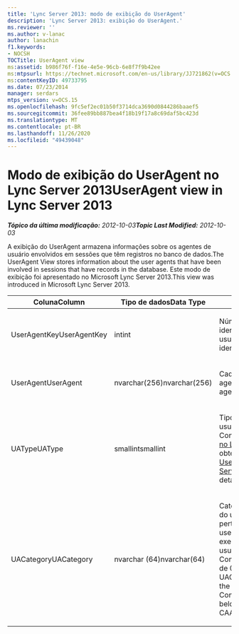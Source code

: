 ```yaml
---
title: 'Lync Server 2013: modo de exibição do UserAgent'
description: 'Lync Server 2013: exibição do UserAgent.'
ms.reviewer: ''
ms.author: v-lanac
author: lanachin
f1.keywords:
- NOCSH
TOCTitle: UserAgent view
ms:assetid: b986f76f-f16e-4e5e-96cb-6e8f7f9b42ee
ms:mtpsurl: https://technet.microsoft.com/en-us/library/JJ721862(v=OCS.15)
ms:contentKeyID: 49733795
ms.date: 07/23/2014
manager: serdars
mtps_version: v=OCS.15
ms.openlocfilehash: 9fc5ef2ec01b50f3714dca3690d0844286baaef5
ms.sourcegitcommit: 36fee89bb887bea4f18b19f17a8c69daf5bc423d
ms.translationtype: MT
ms.contentlocale: pt-BR
ms.lasthandoff: 11/26/2020
ms.locfileid: "49439048"
---
```

# <a name="useragent-view-in-lync-server-2013"></a><span data-ttu-id="e44e7-103">Modo de exibição do UserAgent no Lync Server 2013</span><span class="sxs-lookup"><span data-stu-id="e44e7-103">UserAgent view in Lync Server 2013</span></span>

<div data-xmlns="http://www.w3.org/1999/xhtml">

<div class="topic" data-xmlns="http://www.w3.org/1999/xhtml" data-msxsl="urn:schemas-microsoft-com:xslt" data-cs="https://msdn.microsoft.com/">

<div data-asp="https://msdn2.microsoft.com/asp">



</div>

<div id="mainSection">

<div id="mainBody"><span data-ttu-id="e44e7-104">

<span> </span></span><span class="sxs-lookup"><span data-stu-id="e44e7-104">

<span> </span></span></span>

<span data-ttu-id="e44e7-105">_**Tópico da última modificação:** 2012-10-03_</span><span class="sxs-lookup"><span data-stu-id="e44e7-105">_**Topic Last Modified:** 2012-10-03_</span></span>

<span data-ttu-id="e44e7-106">A exibição do UserAgent armazena informações sobre os agentes de usuário envolvidos em sessões que têm registros no banco de dados.</span><span class="sxs-lookup"><span data-stu-id="e44e7-106">The UserAgent View stores information about the user agents that have been involved in sessions that have records in the database.</span></span> <span data-ttu-id="e44e7-107">Este modo de exibição foi apresentado no Microsoft Lync Server 2013.</span><span class="sxs-lookup"><span data-stu-id="e44e7-107">This view was introduced in Microsoft Lync Server 2013.</span></span>


<table>
<colgroup>
<col style="width: 33%" />
<col style="width: 33%" />
<col style="width: 33%" />
</colgroup>
<thead>
<tr class="header">
<th><span data-ttu-id="e44e7-108">Coluna</span><span class="sxs-lookup"><span data-stu-id="e44e7-108">Column</span></span></th>
<th><span data-ttu-id="e44e7-109">Tipo de dados</span><span class="sxs-lookup"><span data-stu-id="e44e7-109">Data Type</span></span></th>
<th><span data-ttu-id="e44e7-110">Detalhes</span><span class="sxs-lookup"><span data-stu-id="e44e7-110">Details</span></span></th>
</tr>
</thead>
<tbody>
<tr class="odd">
<td><p><span data-ttu-id="e44e7-111">UserAgentKey</span><span class="sxs-lookup"><span data-stu-id="e44e7-111">UserAgentKey</span></span></p></td>
<td><p><span data-ttu-id="e44e7-112">int</span><span class="sxs-lookup"><span data-stu-id="e44e7-112">int</span></span></p></td>
<td><p><span data-ttu-id="e44e7-113">Número exclusivo que identifica esse agente de usuário.</span><span class="sxs-lookup"><span data-stu-id="e44e7-113">Unique number identifying this user agent.</span></span></p></td>
</tr>
<tr class="even">
<td><p><span data-ttu-id="e44e7-114">UserAgent</span><span class="sxs-lookup"><span data-stu-id="e44e7-114">UserAgent</span></span></p></td>
<td><p><span data-ttu-id="e44e7-115">nvarchar(256)</span><span class="sxs-lookup"><span data-stu-id="e44e7-115">nvarchar(256)</span></span></p></td>
<td><p><span data-ttu-id="e44e7-116">Cadeia de caracteres do agente do usuário.</span><span class="sxs-lookup"><span data-stu-id="e44e7-116">User agent string.</span></span></p></td>
</tr>
<tr class="odd">
<td><p><span data-ttu-id="e44e7-117">UAType</span><span class="sxs-lookup"><span data-stu-id="e44e7-117">UAType</span></span></p></td>
<td><p><span data-ttu-id="e44e7-118">smallint</span><span class="sxs-lookup"><span data-stu-id="e44e7-118">smallint</span></span></p></td>
<td><p><span data-ttu-id="e44e7-119">Tipo de agente do usuário.</span><span class="sxs-lookup"><span data-stu-id="e44e7-119">Type of user agent.</span></span> <span data-ttu-id="e44e7-120">Consulte a <a href="lync-server-2013-useragent-table.md">tabela UserAgent no Lync Server 2013</a> para obter mais detalhes.</span><span class="sxs-lookup"><span data-stu-id="e44e7-120">See the <a href="lync-server-2013-useragent-table.md">UserAgent table in Lync Server 2013</a> for more details.</span></span></p></td>
</tr>
<tr class="even">
<td><p><span data-ttu-id="e44e7-121">UACategory</span><span class="sxs-lookup"><span data-stu-id="e44e7-121">UACategory</span></span></p></td>
<td><p><span data-ttu-id="e44e7-122">nvarchar (64)</span><span class="sxs-lookup"><span data-stu-id="e44e7-122">nvarchar(64)</span></span></p></td>
<td><p><span data-ttu-id="e44e7-123">Categoria à qual o agente do usuário pertence.</span><span class="sxs-lookup"><span data-stu-id="e44e7-123">Category that the user agent belongs to.</span></span> <span data-ttu-id="e44e7-124">Por exemplo, o agente do usuário Conferencing_Attendant_1 de 0 pertence à CAA UACategory.</span><span class="sxs-lookup"><span data-stu-id="e44e7-124">For example, the user agent Conferencing_Attendant_1.0 belongs to the UACategory CAA.</span></span></p></td>
</tr>
</tbody>
</table><span data-ttu-id="e44e7-125">


</div>

<span> </span>

</div>

</div>

</span><span class="sxs-lookup"><span data-stu-id="e44e7-125">


</div>

<span> </span>

</div>

</div>

</span></span></div>

